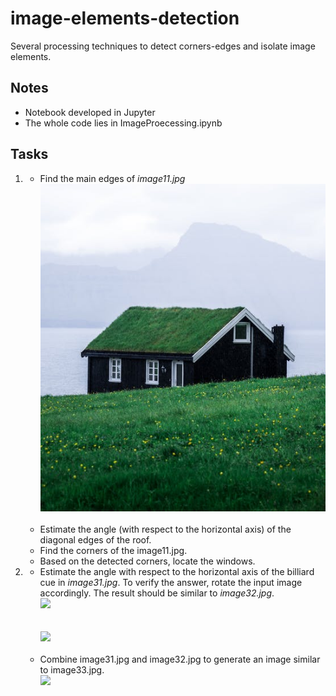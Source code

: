 # image-elements-detection
Several processing techniques to detect corners-edges and isolate image elements.

## Notes

* Notebook developed in Jupyter
* The whole code lies in ImageProecessing.ipynb

## Tasks
1.
    *  Find the main edges of *image11.jpg* 
    <br><div><img src="image11.jpg" width="500"></div><br>
    *  Estimate the angle (with respect to the horizontal axis) of the diagonal edges of the 
roof.  
    *  Find the corners of the image11.jpg.  
    *  Based on the detected corners, locate the windows.  

2. 
    *  Estimate the angle with respect to the horizontal axis of the billiard cue in *image31.jpg*. To verify the answer, rotate the input image accordingly. The result should be similar to *image32.jpg*.
    <br><div><img src="image31.jpg" width="500"></div><br>
    <br><div><img src="image32.jpg" width="500"></div><br>
    *  Combine image31.jpg and image32.jpg to generate an image similar to image33.jpg. 
    <br><div><img src="image_33.jpg" width="500"></div><br>

